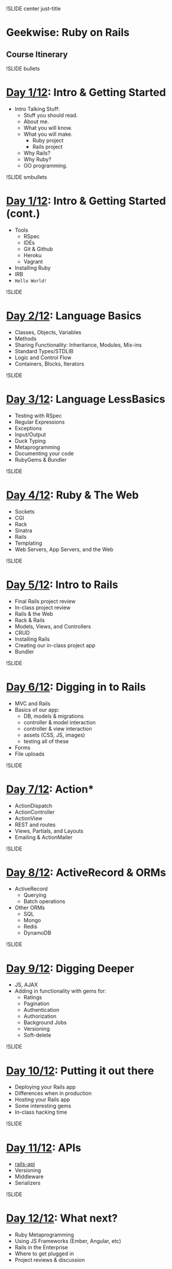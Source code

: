 !SLIDE center just-title
# Geekwise: Ruby on Rails
## Course Itinerary


!SLIDE bullets
# [Day 1/12](d1): Intro & Getting Started

* Intro Talking Stuff:
    * Stuff you should read.
    * About me.
    * What you will know.
    * What you will make.
        * Ruby project
        * Rails project
    * Why Rails?
    * Why Ruby?
    * OO programming.

!SLIDE smbullets
# [Day 1/12](d1): Intro & Getting Started (cont.)

* Tools
    * RSpec
    * IDEs
    * Git & Github
    * Heroku
    * Vagrant
* Installing Ruby
* IRB
* `Hello World!`

!SLIDE
# [Day 2/12](d2): Language Basics

* Classes, Objects, Variables
* Methods
* Sharing Functionality: Inheritance, Modules, Mix-ins
* Standard Types/STDLIB
* Logic and Control Flow
* Containers, Blocks, Iterators

!SLIDE
# [Day 3/12](d3): Language LessBasics

* Testing with RSpec
* Regular Expressions
* Exceptions
* Input/Output
* Duck Typing
* Metaprogramming
* Documenting your code
* RubyGems & Bundler

!SLIDE
# [Day 4/12](d4): Ruby & The Web

* Sockets
* CGI
* Rack
* Sinatra
* Rails
* Templating
* Web Servers, App Servers, and the Web

!SLIDE
# [Day 5/12](d5): Intro to Rails

* Final Rails project review
* In-class project review
* Rails & the Web
* Rack & Rails
* Models, Views, and Controllers
* CRUD
* Installing Rails
* Creating our in-class project app
* Bundler

!SLIDE
# [Day 6/12](d6): Digging in to Rails

* MVC and Rails
* Basics of our app:
    * DB, models & migrations
    * controller & model interaction
    * controller & view interaction
    * assets (CSS, JS, images)
    * testing all of these
* Forms
* File uploads

!SLIDE
# [Day 7/12](d7): Action*

* ActionDispatch
* ActionController
* ActionView
* REST and routes
* Views, Partials, and Layouts
* Emailing & ActionMailer

!SLIDE
# [Day 8/12](d8): ActiveRecord & ORMs

* ActiveRecord
    * Querying
    * Batch operations
* Other ORMs
    * SQL
    * Mongo
    * Redis
    * DynamoDB

!SLIDE
# [Day 9/12](d9): Digging Deeper

* JS, AJAX
* Adding in functionality with gems for:
    * Ratings
    * Pagination
    * Authentication
    * Authorization
    * Background Jobs
    * Versioning
    * Soft-delete

!SLIDE
# [Day 10/12](d10): Putting it out there

* Deploying your Rails app
* Differences when in production
* Hosting your Rails app
* Some interesting gems
* In-class hacking time

!SLIDE
# [Day 11/12](d11): APIs

* [rails-api](https://github.com/rails-api/rails-api)
* Versioning
* Middleware
* Serializers


!SLIDE
# [Day 12/12](d12): What next?

* Ruby Metaprogramming
* Using JS Frameworks (Ember, Angular, etc)
* Rails in the Enterprise
* Where to get plugged in
* Project reviews & discussion
